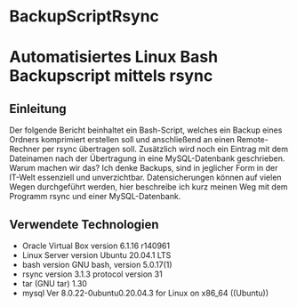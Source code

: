# BackupScriptRsync
# Automatisiertes Linux Bash Backupscript mittels rsync

## Einleitung

Der folgende Bericht beinhaltet ein Bash-Script, welches ein Backup eines Ordners komprimiert erstellen soll und anschließend an einen Remote-Rechner per rsync übertragen soll. Zusätzlich wird noch ein Eintrag mit dem Dateinamen nach der Übertragung in eine MySQL-Datenbank geschrieben. Warum machen wir das? Ich denke Backups, sind in jeglicher Form in der IT-Welt essenziell und unverzichtbar. Datensicherungen können auf vielen Wegen durchgeführt werden, hier beschreibe ich kurz meinen Weg mit dem Programm rsync und einer MySQL-Datenbank.

## Verwendete Technologien

* Oracle Virtual Box version 6.1.16 r140961
* Linux Server version Ubuntu 20.04.1 LTS
* bash version GNU bash, version 5.0.17(1)
* rsync version 3.1.3  protocol version 31
* tar (GNU tar) 1.30
* mysql  Ver 8.0.22-0ubuntu0.20.04.3 for Linux on x86_64 ((Ubuntu))
